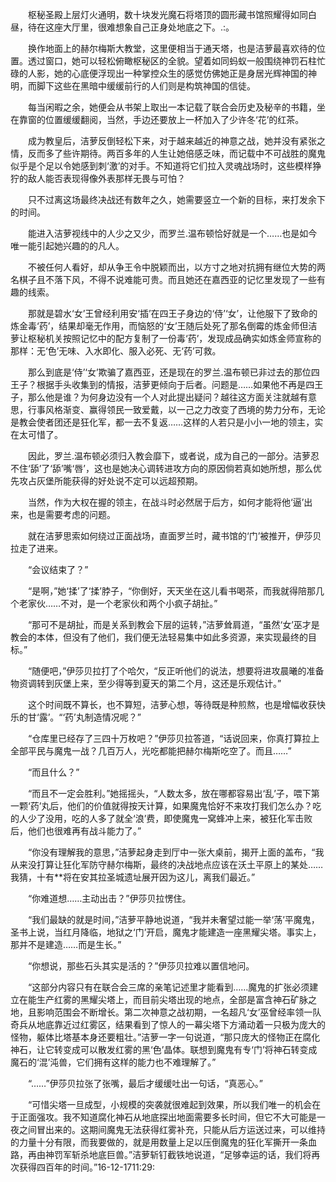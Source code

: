 　　枢秘圣殿上层灯火通明，数十块发光魔石将塔顶的圆形藏书馆照耀得如同白昼，待在这座大厅里，很难想象自己正身处地底之下。.:。

　　换作地面上的赫尔梅斯大教堂，这里便相当于通天塔，也是洁萝最喜欢待的位置。透过窗口，她可以轻松俯瞰枢秘区的全貌。望着如同蚂蚁一般围绕神罚石柱忙碌的人影，她的心底便浮现出一种掌控众生的感觉仿佛她正是身居光辉神国的神明，而脚下这些在黑暗中缓缓前行的人们则是构筑神国的信徒。

　　每当闲暇之余，她便会从书架上取出一本记载了联合会历史及秘辛的书籍，坐在靠窗的位置缓缓翻阅，当然，手边还要放上一杯加入了少许冬‘花’的红茶。

　　成为教皇后，洁萝反倒轻松下来，对于越来越近的神意之战，她并没有紧张之情，反而多了些许期待。两百多年的人生让她倍感乏味，而记载中不可战胜的魔鬼似乎是个足以令她感到刺‘激’的对手。不知道将它们拉入灵魂战场时，这些模样狰狞的敌人能否表现得像外表那样无畏与可怕？

　　只不过离这场最终决战还有数年之久，她需要竖立一个新的目标，来打发余下的时间。

　　能进入洁萝视线中的人少之又少，而罗兰.温布顿恰好就是一个……也是如今唯一能引起她兴趣的的凡人。

　　不被任何人看好，却从争王令中脱颖而出，以方寸之地对抗拥有继位大势的两名棋子且不落下风，不得不说难能可贵。而且她还在嘉西亚的记忆里发现了一些有趣的线索。

　　那就是碧水‘女’王曾经利用安‘插’在四王子身边的‘侍’‘女’，让他服下了致命的炼金毒‘药’，结果却毫无作用，而恼怒的‘女’王随后处死了那名倒霉的炼金师但洁萝让枢秘机关按照记忆中的配方复制了一份毒‘药’，发现成品确实如炼金师宣称的那样：无‘色’无味、入水即化、服入必死、无‘药’可救。

　　那么到底是‘侍’‘女’欺骗了嘉西亚，还是现在的罗兰.温布顿已非过去的那位四王子？根据手头收集到的情报，洁萝更倾向于后者。问题是……如果他不再是四王子，那么他是谁？为何身边没有一个人对此提出疑问？越往这方面关注就越有意思，行事风格渐变、赢得领民一致爱戴，以一己之力改变了西境的势力分布，无论是教会使者团还是狂化军，都一去不复返……这样的人若只是小小一地的领主，实在太可惜了。

　　因此，罗兰.温布顿必须归入教会靡下，或者说，成为自己的一部分。洁萝忍不住‘舔’了‘舔’嘴‘唇’，这也是她决心调转进攻方向的原因倘若真如她所想，那么优先攻占灰堡所能获得的好处说不定可以远超预期。

　　当然，作为大权在握的领主，在战斗时必然居于后方，如何才能将他‘逼’出来，也是需要考虑的问题。

　　就在洁萝思索如何绕过正面战场，直面罗兰时，藏书馆的‘门’被推开，伊莎贝拉走了进来。

　　“会议结束了？”

　　“是啊，”她‘揉’了‘揉’脖子，“你倒好，天天坐在这儿看书喝茶，而我就得陪那几个老家伙……不对，是一个老家伙和两个小疯子胡扯。”

　　“那可不是胡扯，而是关系到教会下层的运转，”洁萝耸肩道，“虽然‘女’巫才是教会的本体，但没有了他们，我们便无法轻易集中如此多资源，来实现最终的目标。”

　　“随便吧，”伊莎贝拉打了个哈欠，“反正听他们的说法，想要将进攻晨曦的准备物资调转到灰堡上来，至少得等到夏天的第二个月，这还是乐观估计。”

　　这个时间既不算长，也不算短，洁萝心想，等待既是种煎熬，也是增幅收获快乐的甘‘露’。“‘药’丸制造情况呢？”

　　“仓库里已经存了三四十万枚吧？”伊莎贝拉答道，“话说回来，你真打算拉上全部平民与魔鬼一战？几百万人，光吃都能把赫尔梅斯吃空了。而且……”

　　“而且什么？”

　　“而且不一定会胜利。”她摇摇头，“人数太多，放在哪都容易出‘乱’子，喂下第一颗‘药’丸后，他们的价值就得按天计算，如果魔鬼恰好不来攻打我们怎么办？吃的人少了没用，吃的人多了就全‘浪’费，即使魔鬼一窝蜂冲上来，被狂化军击败后，他们也很难再有战斗能力了。”

　　“你没有理解我的意思，”洁萝起身走到厅中一张大桌前，揭开上面的盖布，“我从来没打算让狂化军防守赫尔梅斯，最终的决战地点应该在沃土平原上的某处……我猜，十有**将在安其拉圣城遗址展开因为这儿，离我们最近。”

　　“你难道想……主动出击？”伊莎贝拉愣住。

　　“我们最缺的就是时间，”洁萝平静地说道，“我并未奢望过能一举‘荡’平魔鬼，圣书上说，当红月降临，地狱之‘门’开启，魔鬼才能建造一座黑耀尖塔。事实上，那并不是建造……而是生长。”

　　“你想说，那些石头其实是活的？”伊莎贝拉难以置信地问。

　　“这部分内容只有在联合会三席的亲笔记述里才能看到……魔鬼的扩张必须建立在能生产红雾的黑耀尖塔上，而目前尖塔出现的地点，全部是富含神石矿脉之地，且影响范围会不断增长。第二次神意之战初期，一名超凡‘女’巫曾经率领一队奇兵从地底靠近过红雾区，结果看到了惊人的一幕尖塔下方涌动着一只极为庞大的怪物，躯体比塔基本身还要粗壮。”洁萝一字一句说道，“那只庞大的怪物正在腐化神石，让它转变成可以散发红雾的黑‘色’晶体。联想到魔鬼有专‘门’将神石转变成魔石的‘混’沌兽，它们拥有这样的能力也不难理解了。”

　　“……”伊莎贝拉张了张嘴，最后才缓缓吐出一句话，“真恶心。”

　　“可惜尖塔一旦成型，小规模的突袭就很难起到效果，所以我们唯一的机会在于正面强攻。我不知道腐化神石从地底探出地面需要多长时间，但它不大可能是一夜之间冒出来的。这期间魔鬼无法获得红雾补充，只能从后方运送过来，可以维持的力量十分有限，而我要做的，就是用数量上足以压倒魔鬼的狂化军撕开一条血路，再由神罚军斩杀地底巨兽。”洁萝斩钉截铁地说道，“足够幸运的话，我们将再次获得四百年的时间。”16-12-1711:29:
